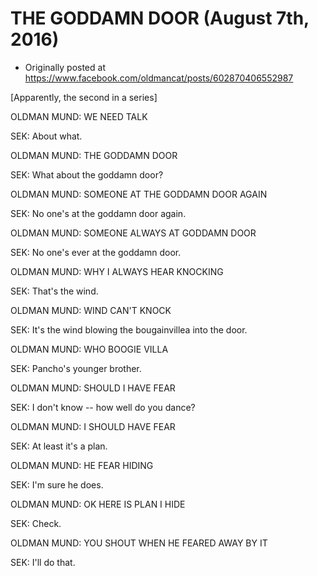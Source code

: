 # THE GODDAMN DOOR (August 7th, 2016)

 * Originally posted at https://www.facebook.com/oldmancat/posts/602870406552987

[Apparently, the second in a series]

OLDMAN MUND: WE NEED TALK

SEK: About what.

OLDMAN MUND: THE GODDAMN DOOR

SEK: What about the goddamn door?

OLDMAN MUND: SOMEONE AT THE GODDAMN DOOR AGAIN

SEK: No one's at the goddamn door again.

OLDMAN MUND: SOMEONE ALWAYS AT GODDAMN DOOR

SEK: No one's ever at the goddamn door.

OLDMAN MUND: WHY I ALWAYS HEAR KNOCKING

SEK: That's the wind.

OLDMAN MUND: WIND CAN'T KNOCK

SEK: It's the wind blowing the bougainvillea into the door.

OLDMAN MUND: WHO BOOGIE VILLA

SEK: Pancho's younger brother.

OLDMAN MUND: SHOULD I HAVE FEAR

SEK: I don't know -- how well do you dance?

OLDMAN MUND: I SHOULD HAVE FEAR

SEK: At least it's a plan.

OLDMAN MUND: HE FEAR HIDING

SEK: I'm sure he does.

OLDMAN MUND: OK HERE IS PLAN I HIDE

SEK: Check.

OLDMAN MUND: YOU SHOUT WHEN HE FEARED AWAY BY IT

SEK: I'll do that.


